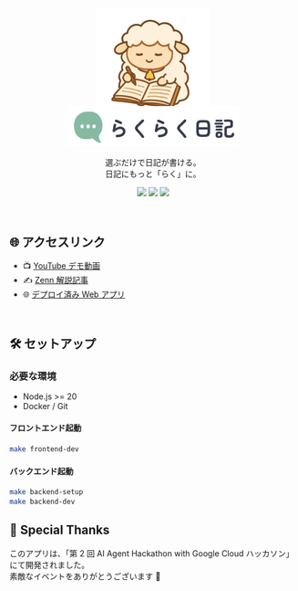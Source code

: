 <p align="center">
  <img src="./docs/img/loading.png" alt="らくらく日記" width="200" ><br>
  <img src="./docs/img/logo.png" alt="ロゴ" width="300" style="margin-top:-30px">
</p>

<p align="center">
選ぶだけで日記が書ける。<br>
日記にもっと「らく」に。
</p>

<p align="center">
  <a href="https://youtu.be/koVrE56KlWs"><img src="https://img.shields.io/badge/🎥-Demo%20Movie-red?style=flat-square"></a>
  <a href="https://zenn.dev/yamadamadamada/articles/2037f9bad4775c"><img src="https://img.shields.io/badge/Zenn-解説記事-blue?style=flat-square&logo=zenn"></a>
  <a href="https://github.com/yourusername/rakuraku-diary"><img src="https://img.shields.io/github/stars/yourusername/rakuraku-diary?style=social"></a>
</p>

<br>

## 🌐 アクセスリンク

- 📺 [YouTube デモ動画](https://youtu.be/koVrE56KlWs)
- ✍️ [Zenn 解説記事](https://zenn.dev/yamadamadamada/articles/2037f9bad4775c)
- 🌐 [デプロイ済み Web アプリ](https://frontend-340630245980.asia-northeast1.run.app/first-setting)

<br>

## 🛠 セットアップ

### 必要な環境

- Node.js >= 20
- Docker / Git

#### フロントエンド起動

```bash
make frontend-dev
```

#### バックエンド起動

```bash
make backend-setup
make backend-dev
```

## 🐾 Special Thanks

このアプリは、「第 2 回 AI Agent Hackathon with Google Cloud ハッカソン」 にて開発されました。<br>
素敵なイベントをありがとうございます 💖

